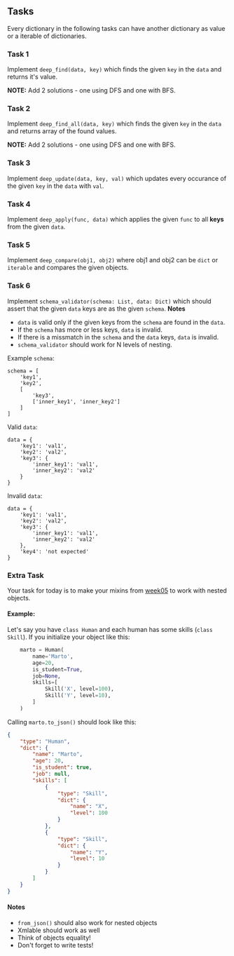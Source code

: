 ## Tasks

Every dictionary in the following tasks can have another dictionary as value or a iterable of dictionaries.

### Task 1

Implement `deep_find(data, key)` which finds the given `key` in the `data` and returns it's value.

**NOTE:** Add 2 solutions - one using DFS and one with BFS.

### Task 2

Implement `deep_find_all(data, key)` which finds the given `key` in the `data` and returns array of the found values.

**NOTE:** Add 2 solutions - one using DFS and one with BFS.

### Task 3

Implement `deep_update(data, key, val)` which updates every occurance of the given `key` in the `data` with `val`.

### Task 4

Implement `deep_apply(func, data)` which applies the given `func` to all **keys** from the given `data`.

### Task 5

Implement `deep_compare(obj1, obj2)` where obj1 and obj2 can be `dict` or `iterable` and compares the given objects.

### Task 6

Implement `schema_validator(schema: List, data: Dict)` which should assert that the given `data` keys are as the given `schema`.
**Notes**
* `data` is valid only if the given keys from the `schema` are found in the `data`.
* If the `schema` has more or less keys, `data` is invalid.
* If there is a missmatch in the `schema` and the `data` keys, `data` is invalid.
* `schema_validator` should work for N levels of nesting.

Example `schema`:

```
schema = [
    'key1',
    'key2',
    [
        'key3',
        ['inner_key1', 'inner_key2']
    ]
]
```

Valid `data`:

```
data = {
    'key1': 'val1',
    'key2': 'val2',
    'key3': {
        'inner_key1': 'val1',
        'inner_key2': 'val2'
    }
}
```

Invalid `data`:

```
data = {
    'key1': 'val1',
    'key2': 'val2',
    'key3': {
        'inner_key1': 'val1',
        'inner_key2': 'val2'
    },
    'key4': 'not expected'
}
```

### Extra Task

Your task for today is to make your mixins from [week05]() to work with nested objects.

#### Example:
Let's say you have `class Human` and each human has some skills (`class Skill`). If you initialize your object like this:
```python
    marto = Human(
        name='Marto',
        age=20,
        is_student=True,
        job=None,
        skills=[
            Skill('X', level=100),
            Skill('Y', level=10),
        ]
    )
```

Calling `marto.to_json()` should look like this:
```json
{
    "type": "Human",
    "dict": {
        "name": "Marto",
        "age": 20,
        "is_student": true,
        "job": null,
        "skills": [
            {
                "type": "Skill",
                "dict": {
                    "name": "X",
                    "level": 100
                }
            },
            {
                "type": "Skill",
                "dict": {
                    "name": "Y",
                    "level": 10
                }
            }
        ]
    }
}
```

#### Notes

* `from_json()` should also work for nested objects
* Xmlable should work as well
* Think of objects equality!
* Don't forget to write tests!
